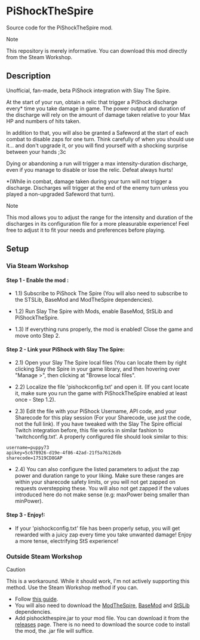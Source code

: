 # PiShockTheSpire

Source code for the PiShockTheSpire mod.

> [!Note]
> This repository is merely informative. You can download this mod directly from the Steam Workshop.


## Description

Unofficial, fan-made, beta PiShock integration with Slay The Spire.

At the start of your run, obtain a relic that trigger a PiShock discharge every* time you take damage in game.
The power output and duration of the discharge will rely on the amount of damage taken relative to your Max HP and numbers of hits taken.

In addition to that, you will also be granted a Safeword at the start of each combat to disable zaps for one turn. Think carefully of when you should use it... and don't upgrade it, or you will find yourself with a shocking surprise between your hands ;3c

Dying or abandoning a run will trigger a max intensity-duration discharge, even if you manage to disable or lose the relic. Defeat always hurts!

*(While in combat, damage taken during your turn will not trigger a discharge. Discharges will trigger at the end of the enemy turn unless you played a non-upgraded Safeword that turn).

> [!Note]
> This mod allows you to adjust the range for the intensity and duration of the discharges in its configuration file for a more pleasurable experience!
> Feel free to adjust it to fit your needs and preferences before playing.


## Setup
### Via Steam Workshop
#### Step 1 - Enable the mod :
- 1.1) Subscribe to PiShock The Spire (You will also need to subscribe to the STSLib, BaseMod and ModTheSpire dependencies).

- 1.2) Run Slay The Spire with Mods, enable BaseMod, StSLib and PiShockTheSpire.

- 1.3) If everything runs properly, the mod is enabled! Close the game and move onto Step 2.

#### Step 2 - Link your PiShock with Slay The Spire:
- 2.1) Open your Slay The Spire local files (You can locate them by right clicking Slay the Spire in your game library, and then hovering over "Manage >", then clicking at "Browse local files".

- 2.2) Localize the file 'pishockconfig.txt' and open it. (If you cant locate it, make sure you run the game with PiShockTheSpire enabled at least once - Step 1.2).

- 2.3) Edit the file with your PiShock Username, API code, and your Sharecode for this play session (For your Sharecode, use just the code, not the full link). If you have tweaked with the Slay The Spire official Twitch integration before, this file works in similar fashion to 'twitchconfig.txt'. A properly configured file should look similar to this:

```
username=puppy73
apikey=5c678926-d19e-4f86-42ad-21f5a76126db
sharecode=17519CD8GAP
```
- 2.4) You can also configure the listed parameters to adjust the zap power and duration range to your liking. Make sure these ranges are within your sharecode safety limits, or you will not get zapped on requests overstepping these. You will also not get zapped if the values introduced here do not make sense (e.g: maxPower being smaller than minPower).

#### Step 3 - Enjoy!:
- If your 'pishockconfig.txt' file has been properly setup, you will get rewarded with a juicy zap every time you take unwanted damage! Enjoy a more tense, electrifying StS experience!

### Outside Steam Workshop
> [!CAUTION]
> This is a workaround. While it should work, I'm not actively supporting this method. Use the Steam Workshop method if you can.
- Follow [this guide](https://github.com/kiooeht/ModTheSpire/wiki#playing-mods).
- You will also need to download the [ModTheSpire](https://steamcommunity.com/sharedfiles/filedetails/?id=1605060445), [BaseMod](https://steamcommunity.com/sharedfiles/filedetails/?id=1605833019) and [StSLib](https://steamcommunity.com/sharedfiles/filedetails/?id=1609158507) dependencies.
- Add pishockthespire.jar to your mod file. You can download it from the [releases](https://github.com/Yahlunna/PiShockTheSpire/releases) page. There is no need to download the source code to install the mod, the .jar file will suffice.